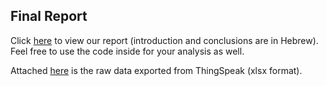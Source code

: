 ## Final Report

Click <a href="https://github.com/deedeeharris/agritech2021/blob/main/report/hcmeter_report_26072021.ipynb">here</a> to view our report (introduction and conclusions are in Hebrew). Feel free to use the code inside for your analysis as well.




Attached <a href="https://github.com/deedeeharris/agritech2021/blob/main/report/final_data.xlsx">here</a> is the raw data exported from ThingSpeak (xlsx format).



